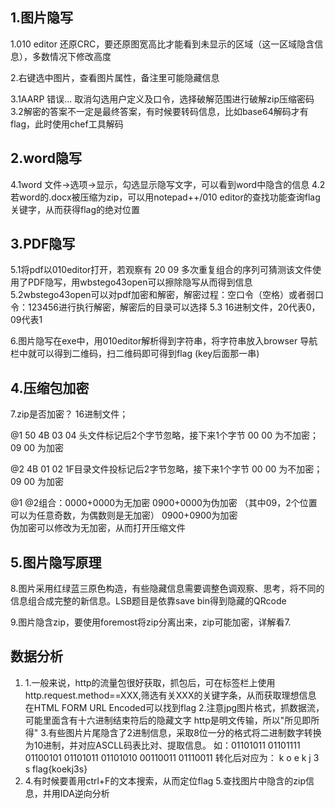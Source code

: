 ## 1.图片隐写

1.010 editor 还原CRC，要还原图宽高比才能看到未显示的区域（这一区域隐含信息），多数情况下修改高度

2.右键选中图片，查看图片属性，备注里可能隐藏信息



3.1AARP 错误... 取消勾选用户定义及口令，选择破解范围进行破解zip压缩密码
3.2解密的答案不一定是最终答案，有时候要转码信息，比如base64解码才有flag，此时使用chef工具解码

## 2.word隐写

4.1word 文件->选项->显示，勾选显示隐写文字，可以看到word中隐含的信息
4.2若word的.docx被压缩为zip，可以用notepad++/010 editor的查找功能查询flag关键字，从而获得flag的绝对位置

## 3.PDF隐写

5.1将pdf以010editor打开，若观察有 20 09 多次重复组合的序列可猜测该文件使用了PDF隐写，用wbstego43open可以擦除隐写从而得到信息
5.2wbstego43open可以对pdf加密和解密，解密过程：空口令（空格）或者弱口令：123456进行执行解密，解密后的目录可以选择
5.3 16进制文件，20代表0，09代表1

6.图片隐写在exe中，用010editor解析得到字符串，将字符串放入browser 导航栏中就可以得到二维码，扫二维码即可得到flag (key后面那一串)

## 4.压缩包加密

7.zip是否加密？
16进制文件；

@1       50 4B 03 04 头文件标记后2个字节忽略，接下来1个字节 00 00 为不加密；09 00 为加密

@2      4B 01 02 1F目录文件投标记后2字节忽略，接下来1个字节 00 00 为不加密；09 00 为加密

@1 @2组合：0000+0000为无加密
	      0900+0000为伪加密    （其中09，2个位置可以为任意奇数，为偶数则是无加密）
	      0900+0900为加密	
伪加密可以修改为无加密，从而打开压缩文件

## 5.图片隐写原理

8.图片采用红绿蓝三原色构造，有些隐藏信息需要调整色调观察、思考，将不同的信息组合成完整的新信息。LSB题目是依靠save bin得到隐藏的QRcode

9.图片隐含zip，要使用foremost将zip分离出来，zip可能加密，详解看7.



## 数据分析

1. 1.一般来说，http的流量包很好获取，抓包后，可在标签栏上使用http.request.method==XXX,筛选有关XXX的关键字条，从而获取理想信息
   在HTML FORM URL Encoded可以找到flag
   2.注意jpg图片格式，抓数据流，可能里面含有十六进制结束符后的隐藏文字
   http是明文传输，所以"所见即所得"
   3.有些图片片尾隐含了2进制信息，采取8位一分的格式将二进制数字转换为10进制，并对应ASCLL码表比对、提取信息。
   如：01101011  01101111 01100101 01101011 01101010    00110011    01110011
   转化后对应为：
   	k o e k j 3 s
   flag{koekj3s}
2. 4.有时候要善用ctrl+F的文本搜索，从而定位flag
   5.查找图片中隐含的zip信息，并用IDA逆向分析